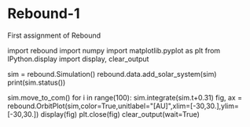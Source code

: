 # Rebound-1
First assignment of Rebound

import rebound
import numpy
import matplotlib.pyplot as plt
from IPython.display import display, clear_output

sim = rebound.Simulation()
rebound.data.add_solar_system(sim)
print(sim.status())

sim.move_to_com()
for i in range(100):
    sim.integrate(sim.t+0.31)
    fig, ax = rebound.OrbitPlot(sim,color=True,unitlabel="[AU]",xlim=[-30,30.],ylim=[-30,30.])
    display(fig)
    plt.close(fig)
    clear_output(wait=True)
